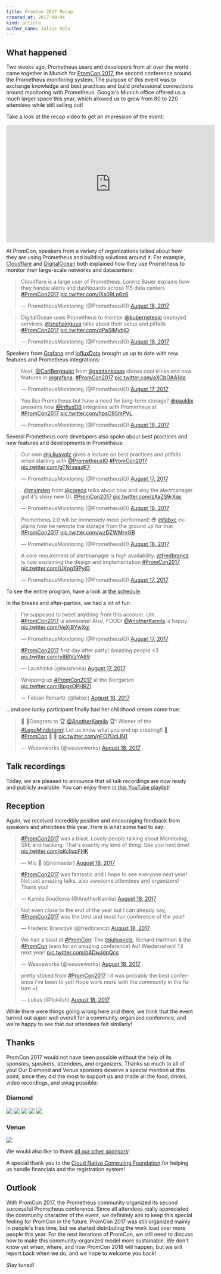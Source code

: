 ```yaml
---
title: PromCon 2017 Recap
created_at: 2017-09-04
kind: article
author_name: Julius Volz
---
```


## What happened

Two weeks ago, Prometheus users and developers from all over the world came together in Munich for [PromCon 2017](https://promcon.io/2017-munich/), the second conference around the Prometheus monitoring system. The purpose of this event was to exchange knowledge and best practices and build professional connections around monitoring with Prometheus. Google's Munich office offered us a much larger space this year, which allowed us to grow from 80 to 220 attendees while still selling out!

Take a look at the recap video to get an impression of the event:

<iframe width="560" height="315" src="https://www.youtube.com/embed/4Pr-z8-r1eo" frameborder="0" allowfullscreen></iframe>

<!-- more -->

At PromCon, speakers from a variety of organizations talked about how they are using Prometheus and building solutions around it. For example, [Cloudflare](https://cloudflare.com/) and [DigitalOcean](https://www.digitalocean.com/) both explained how they use Prometheus to monitor their large-scale networks and datacenters:

<blockquote class="twitter-tweet" data-lang="en"><p lang="en" dir="ltr">Cloudflare is a large user of Prometheus. Lorenz Bauer explains how they handle alerts and dashboards across 115 data centers <a href="https://twitter.com/hashtag/PromCon2017?src=hash">#PromCon2017</a> <a href="https://t.co/IXs09Lp6z6">pic.twitter.com/IXs09Lp6z6</a></p>&mdash; PrometheusMonitoring (@PrometheusIO) <a href="https://twitter.com/PrometheusIO/status/898461326191861760">August 18, 2017</a></blockquote>
<script async src="//platform.twitter.com/widgets.js" charset="utf-8"></script>

<blockquote class="twitter-tweet" data-lang="en"><p lang="en" dir="ltr">DigitalOcean uses Prometheus to monitor <a href="https://twitter.com/kubernetesio">@kubernetesio</a> deployed services. <a href="https://twitter.com/snehainguva">@snehainguva</a> talks about their setup and pitfalls <a href="https://twitter.com/hashtag/PromCon2017?src=hash">#PromCon2017</a> <a href="https://t.co/dPaSIMybjO">pic.twitter.com/dPaSIMybjO</a></p>&mdash; PrometheusMonitoring (@PrometheusIO) <a href="https://twitter.com/PrometheusIO/status/898455013281984512">August 18, 2017</a></blockquote>
<script async src="//platform.twitter.com/widgets.js" charset="utf-8"></script>

Speakers from [Grafana](https://grafana.com/) and [InfluxData](https://www.influxdata.com/) brought us up to date with new features and Prometheus integrations:

<blockquote class="twitter-tweet" data-lang="en"><p lang="en" dir="ltr">Next, <a href="https://twitter.com/CarlBergquist">@CarlBergquist</a> from <a href="https://twitter.com/raintanksaas">@raintanksaas</a> shows cool tricks and new features in <a href="https://twitter.com/grafana">@grafana</a>. <a href="https://twitter.com/hashtag/PromCon2017?src=hash">#PromCon2017</a> <a href="https://t.co/aXCbOAA1dp">pic.twitter.com/aXCbOAA1dp</a></p>&mdash; PrometheusMonitoring (@PrometheusIO) <a href="https://twitter.com/PrometheusIO/status/898119125540765697">August 17, 2017</a></blockquote>
<script async src="//platform.twitter.com/widgets.js" charset="utf-8"></script>

<blockquote class="twitter-tweet" data-lang="en"><p lang="en" dir="ltr">You like Prometheus but have a need for long-term storage? <a href="https://twitter.com/pauldix">@pauldix</a> presents how <a href="https://twitter.com/InfluxDB">@InfluxDB</a> integrates with Prometheus at <a href="https://twitter.com/hashtag/PromCon2017?src=hash">#PromCon2017</a> <a href="https://t.co/hpsO95mPVL">pic.twitter.com/hpsO95mPVL</a></p>&mdash; PrometheusMonitoring (@PrometheusIO) <a href="https://twitter.com/PrometheusIO/status/898476044327497728">August 18, 2017</a></blockquote>
<script async src="//platform.twitter.com/widgets.js" charset="utf-8"></script>

Several Prometheus core developers also spoke about best practices and new features and developments in Prometheus:

<blockquote class="twitter-tweet" data-lang="en"><p lang="en" dir="ltr">Our own <a href="https://twitter.com/juliusvolz">@juliusvolz</a> gives a lecture on best practices and pitfalls when starting with <a href="https://twitter.com/PrometheusIO">@PrometheusIO</a> <a href="https://twitter.com/hashtag/PromCon2017?src=hash">#PromCon2017</a> <a href="https://t.co/gTNrxeaxK7">pic.twitter.com/gTNrxeaxK7</a></p>&mdash; PrometheusMonitoring (@PrometheusIO) <a href="https://twitter.com/PrometheusIO/status/898098812761362432">August 17, 2017</a></blockquote>
<script async src="//platform.twitter.com/widgets.js" charset="utf-8"></script>

<blockquote class="twitter-tweet" data-lang="en"><p lang="en" dir="ltr">. <a href="https://twitter.com/mxinden">@mxinden</a> from <a href="https://twitter.com/coreos">@coreos</a> talks about how and why the alertmanager got it&#39;s shiny new UI. <a href="https://twitter.com/hashtag/PromCon2017?src=hash">#PromCon2017</a> <a href="https://t.co/zXaZS9rXqc">pic.twitter.com/zXaZS9rXqc</a></p>&mdash; PrometheusMonitoring (@PrometheusIO) <a href="https://twitter.com/PrometheusIO/status/898525224924327936">August 18, 2017</a></blockquote>
<script async src="//platform.twitter.com/widgets.js" charset="utf-8"></script>

<blockquote class="twitter-tweet" data-lang="en"><p lang="en" dir="ltr">Prometheus 2.0 will be immensely more performant! 😎 <a href="https://twitter.com/fabxc">@fabxc</a> explains how he rewrote the storage from the ground up for that <a href="https://twitter.com/hashtag/PromCon2017?src=hash">#PromCon2017</a> <a href="https://t.co/wzDZWMrvGB">pic.twitter.com/wzDZWMrvGB</a></p>&mdash; PrometheusMonitoring (@PrometheusIO) <a href="https://twitter.com/PrometheusIO/status/898491951820963840">August 18, 2017</a></blockquote>
<script async src="//platform.twitter.com/widgets.js" charset="utf-8"></script>

<blockquote class="twitter-tweet" data-lang="en"><p lang="en" dir="ltr">A core requirement of alertmanager is high availability. <a href="https://twitter.com/fredbrancz">@fredbrancz</a> is now explaining the design and implementation <a href="https://twitter.com/hashtag/PromCon2017?src=hash">#PromCon2017</a> <a href="https://t.co/UKng19PyiO">pic.twitter.com/UKng19PyiO</a></p>&mdash; PrometheusMonitoring (@PrometheusIO) <a href="https://twitter.com/PrometheusIO/status/898160978952671233">August 17, 2017</a></blockquote>
<script async src="//platform.twitter.com/widgets.js" charset="utf-8"></script>

To see the entire program, have a look at [the schedule](https://promcon.io/2017-munich/schedule).

In the breaks and after-parties, we had a lot of fun:

<blockquote class="twitter-tweet" data-lang="en"><p lang="en" dir="ltr">I&#39;m supposed to tweet anything from this account. Um. <a href="https://twitter.com/hashtag/PromCon2017?src=hash">#PromCon2017</a> is awesome! Also, FOOD! <a href="https://twitter.com/AnotherKamila">@AnotherKamila</a> is happy. <a href="https://t.co/VeXjBYwXgj">pic.twitter.com/VeXjBYwXgj</a></p>&mdash; PrometheusMonitoring (@PrometheusIO) <a href="https://twitter.com/PrometheusIO/status/898235438904872961">August 17, 2017</a></blockquote>
<script async src="//platform.twitter.com/widgets.js" charset="utf-8"></script>

<blockquote class="twitter-tweet" data-lang="en"><p lang="en" dir="ltr"><a href="https://twitter.com/hashtag/PromCon2017?src=hash">#PromCon2017</a> first day after party! Amazing people &lt;3 <a href="https://t.co/y8BlVzYA89">pic.twitter.com/y8BlVzYA89</a></p>&mdash; Laushinka (@laushinka) <a href="https://twitter.com/laushinka/status/898228997854814209">August 17, 2017</a></blockquote>
<script async src="//platform.twitter.com/widgets.js" charset="utf-8"></script>

<blockquote class="twitter-tweet" data-lang="en"><p lang="en" dir="ltr">Wrapping up <a href="https://twitter.com/hashtag/PromCon2017?src=hash">#PromCon2017</a> at the Biergarten <a href="https://t.co/BpgsOPHRZi">pic.twitter.com/BpgsOPHRZi</a></p>&mdash; Fabian Reinartz (@fabxc) <a href="https://twitter.com/fabxc/status/898600092260806656">August 18, 2017</a></blockquote>
<script async src="//platform.twitter.com/widgets.js" charset="utf-8"></script>

...and one lucky participant finally had her childhood dream come true:

<blockquote class="twitter-tweet" data-lang="en"><p lang="en" dir="ltr">🎊 🎉Congrats to 🏆 <a href="https://twitter.com/AnotherKamila">@AnotherKamila</a> 🏆! Winner of the <a href="https://twitter.com/hashtag/LegoMindstorm?src=hash">#LegoMindstorm</a>! Let us know what you end up creating!! 🤖 <a href="https://twitter.com/hashtag/PromCon?src=hash">#PromCon</a> 🎊 🎉 <a href="https://t.co/gFO7UcLIN1">pic.twitter.com/gFO7UcLIN1</a></p>&mdash; Weaveworks (@weaveworks) <a href="https://twitter.com/weaveworks/status/898538917925990400">August 18, 2017</a></blockquote>
<script async src="//platform.twitter.com/widgets.js" charset="utf-8"></script>

## Talk recordings

Today, we are pleased to announce that all talk recordings are now ready and
publicly available. You can enjoy them [in this YouTube playlist](https://www.youtube.com/playlist?list=PLoz-W_CUquUlnvoEBbqChb7A0ZEZsWSXt)!

## Reception

Again, we received incredibly positive and encouraging feedback from speakers and attendees this year. Here is what some had to say:

<blockquote class="twitter-tweet" data-lang="en"><p lang="en" dir="ltr"><a href="https://twitter.com/hashtag/PromCon2017?src=hash">#PromCon2017</a> was a blast. Lovely people talking about Monitoring, SRE and hacking. That&#39;s exactly my kind of thing. See you next time! <a href="https://t.co/pKcIiupFHK">pic.twitter.com/pKcIiupFHK</a></p>&mdash; Mic 🐧 (@nomaster) <a href="https://twitter.com/nomaster/status/898605980245741568">August 18, 2017</a></blockquote>
<script async src="//platform.twitter.com/widgets.js" charset="utf-8"></script>

<blockquote class="twitter-tweet" data-lang="en"><p lang="en" dir="ltr"><a href="https://twitter.com/hashtag/PromCon2017?src=hash">#PromCon2017</a> was fantastic and I hope to see everyone next year! Not just amazing talks, also awesome attendees and organizers! Thank you!</p>&mdash; Kamila Součková (@AnotherKamila) <a href="https://twitter.com/AnotherKamila/status/898652581353766912">August 18, 2017</a></blockquote>
<script async src="//platform.twitter.com/widgets.js" charset="utf-8"></script>

<blockquote class="twitter-tweet" data-lang="en"><p lang="en" dir="ltr">Not even close to the end of the year but I can already say, <a href="https://twitter.com/hashtag/PromCon2017?src=hash">#PromCon2017</a> was the best and most fun conference of the year!</p>&mdash; Frederic Branczyk (@fredbrancz) <a href="https://twitter.com/fredbrancz/status/898601276895789057">August 18, 2017</a></blockquote>
<script async src="//platform.twitter.com/widgets.js" charset="utf-8"></script>

<blockquote class="twitter-tweet" data-lang="en"><p lang="en" dir="ltr">We had a blast at <a href="https://twitter.com/hashtag/PromCon?src=hash">#PromCon</a>! Thx <a href="https://twitter.com/juliusvolz">@juliusvolz</a>, Richard Hartman &amp; the <a href="https://twitter.com/hashtag/PromCon?src=hash">#PromCon</a> team for an amazing conference! Auf Wiedersehen! Til next year! <a href="https://t.co/b4DwJdqQcs">pic.twitter.com/b4DwJdqQcs</a></p>&mdash; Weaveworks (@weaveworks) <a href="https://twitter.com/weaveworks/status/898576990797746178">August 18, 2017</a></blockquote>
<script async src="//platform.twitter.com/widgets.js" charset="utf-8"></script>

<blockquote class="twitter-tweet" data-lang="en"><p lang="en" dir="ltr">pretty stoked from <a href="https://twitter.com/hashtag/PromCon2017?src=hash">#PromCon2017</a> ! it was probably the best conference i&#39;ve been to yet! Hope work more with the community in the future =)</p>&mdash; Lukas (@1uk4sh) <a href="https://twitter.com/1uk4sh/status/898616723762532356">August 18, 2017</a></blockquote>
<script async src="//platform.twitter.com/widgets.js" charset="utf-8"></script>

While there were things going wrong here and there, we think that the event turned out super well overall for a community-organized conference, and we're happy to see that our attendees felt similarly!

## Thanks

PromCon 2017 would not have been possible without the help of its sponsors,
speakers, attendees, and organizers. Thanks so much to all of you! Our Diamond
and Venue sponsors deserve a special mention at this point, since they did
the most to support us and made all the food, drinks, video recordings, and
swag possible:

<h3>Diamond</h3>
<div class="sponsor-logos">
  <a href="https://www.weave.works/"><img src="/assets/blog/2017-09-04/weave_logo.png"/></a>
  <a href="https://about.gitlab.com/"><img src="/assets/blog/2017-09-04/gitlab_logo.svg"/></a>
  <a href="https://www.influxdata.com/"><img src="/assets/blog/2017-09-04/influxdata_logo.svg"/></a>
  <a href="https://www.cncf.io/"><img src="/assets/blog/2017-09-04/cncf_logo.png"/></a>
  <a href="https://www.robustperception.io/"><img src="/assets/blog/2017-09-04/robust_perception_logo.png"/></a>
</div>

<h3>Venue</h3>
<div class="sponsor-logos">
  <a href="https://google.com/"><img src="/assets/blog/2017-09-04/google_cloud_platform_logo.png"/></a>
</div>

We would also like to thank [all our other sponsors](https://promcon.io/2017-munich/#our-sponsors)!

A special thank you to the [Cloud Native Computing Foundation](https://cncf.io) for helping us handle financials and the registration system!

## Outlook

With PromCon 2017, the Prometheus community organized its second successful Prometheus conference. Since all attendees really appreciated the community character of the event, we definitely aim to keep this special feeling for PromCon in the future. PromCon 2017 was still organized mainly in people's free time, but we started distributing the work load over more people this year. For the next iterations of PromCon, we still need to discuss how to make this community-organized model more sustainable. We don't know yet when, where, and how PromCon 2018 will happen, but we will report back when we do, and we hope to welcome you back!

Stay tuned!
